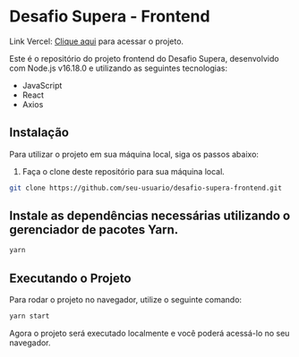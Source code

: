 # Desafio Supera - Frontend
Link Vercel: 
<a href="https://desafio-supera-react.vercel.app/">Clique aqui</a> para acessar o projeto.

Este é o repositório do projeto frontend do Desafio Supera, desenvolvido com Node.js v16.18.0 e utilizando as seguintes tecnologias:

- JavaScript
- React
- Axios

## Instalação

Para utilizar o projeto em sua máquina local, siga os passos abaixo:

1. Faça o clone deste repositório para sua máquina local.
```bash
git clone https://github.com/seu-usuario/desafio-supera-frontend.git
```


## Instale as dependências necessárias utilizando o gerenciador de pacotes Yarn.
```bash
yarn
```

## Executando o Projeto
Para rodar o projeto no navegador, utilize o seguinte comando:
```bash
yarn start
```

Agora o projeto será executado localmente e você poderá acessá-lo no seu navegador.
